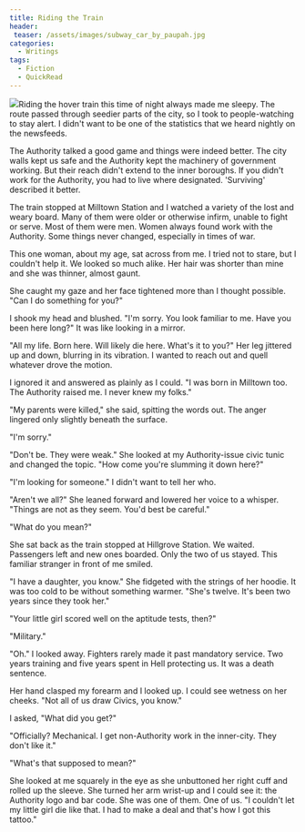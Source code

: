 ```yaml
---
title: Riding the Train
header:
 teaser: /assets/images/subway_car_by_paupah.jpg
categories:
  - Writings
tags:
  - Fiction
  - QuickRead
---
```

<img src="https://douglangille.github.io/assets/images/subway_car_by_paupah.jpg">Riding the hover train this time of night always made me sleepy. The route passed through seedier parts of the city, so I took to people-watching to stay alert. I didn't want to be one of the statistics that we heard nightly on the newsfeeds.

The Authority talked a good game and things were indeed better. The city walls kept us safe and the Authority kept the machinery of government working. But their reach didn't extend to the inner boroughs. If you didn't work for the Authority, you had to live where designated. 'Surviving' described it better.

The train stopped at Milltown Station and I watched a variety of the lost and weary board. Many of them were older or otherwise infirm, unable to fight or serve. Most of them were men. Women always found work with the Authority. Some things never changed, especially in times of war.

This one woman, about my age, sat across from me. I tried not to stare, but I couldn't help it. We looked so much alike. Her hair was shorter than mine and she was thinner, almost gaunt.

She caught my gaze and her face tightened more than I thought possible. "Can I do something for you?"

I shook my head and blushed. "I'm sorry. You look familiar to me. Have you been here long?" It was like looking in a mirror.

"All my life. Born here. Will likely die here. What's it to you?" Her leg jittered up and down, blurring in its vibration. I wanted to reach out and quell whatever drove the motion.

I ignored it and answered as plainly as I could. "I was born in Milltown too. The Authority raised me. I never knew my folks."

"My parents were killed," she said, spitting the words out. The anger lingered only slightly beneath the surface.

"I'm sorry."

"Don't be. They were weak." She looked at my Authority-issue civic tunic and changed the topic. "How come you're slumming it down here?"

"I'm looking for someone." I didn't want to tell her who.

"Aren't we all?" She leaned forward and lowered her voice to a whisper. "Things are not as they seem. You'd best be careful."

"What do you mean?"

She sat back as the train stopped at Hillgrove Station. We waited. Passengers left and new ones boarded. Only the two of us stayed. This familiar stranger in front of me smiled.

"I have a daughter, you know." She fidgeted with the strings of her hoodie. It was too cold to be without something warmer. "She's twelve. It's been two years since they took her."

"Your little girl scored well on the aptitude tests, then?"

"Military."

"Oh." I looked away. Fighters rarely made it past mandatory service. Two years training and five years spent in Hell protecting us. It was a death sentence.

Her hand clasped my forearm and I looked up. I could see wetness on her cheeks. "Not all of us draw Civics, you know."

I asked, "What did you get?"

"Officially? Mechanical. I get non-Authority work in the inner-city. They don't like it."

"What's that supposed to mean?"

She looked at me squarely in the eye as she unbuttoned her right cuff and rolled up the sleeve. She turned her arm wrist-up and I could see it: the Authority logo and bar code. She was one of them. One of us. "I couldn't let my little girl die like that. I had to make a deal and that's how I got this tattoo."